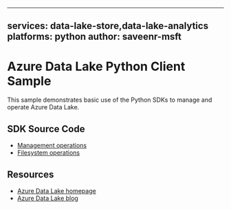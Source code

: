 
---
services: data-lake-store,data-lake-analytics
platforms: python
author: saveenr-msft
---

# Azure Data Lake Python Client Sample

This sample demonstrates basic use of the Python SDKs to manage and operate Azure Data Lake.

## SDK Source Code
* [Management operations](https://github.com/Azure/azure-sdk-for-python/tree/master/azure-mgmt-datalake-store)
* [Filesystem operations](https://github.com/Azure/azure-data-lake-store-python/blob/master/azure/datalake/store/)

## Resources

* [Azure Data Lake homepage](http://azure.github.io/AzureDataLake/)
* [Azure Data Lake blog](http://aka.ms/adlblog)

